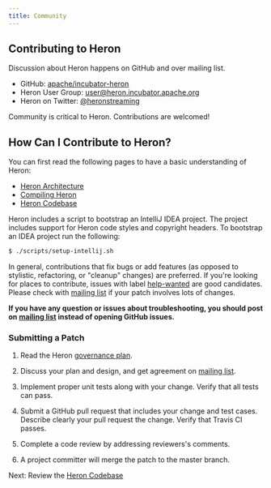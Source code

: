 ```yaml
---
title: Community
---
```



## Contributing to Heron

Discussion about Heron happens on GitHub and over mailing list.

* GitHub: [apache/incubator-heron](https://github.com/apache/incubator-heron)
* Heron User Group: [user@heron.incubator.apache.org](https://mail-archives.apache.org/mod_mbox/heron-user/)
* Heron on Twitter: [@heronstreaming](https://twitter.com/heronstreaming)

Community is critical to Heron. Contributions are welcomed!


## How Can I Contribute to Heron?

You can first read the following pages to have a basic understanding
of Heron:

* [Heron Architecture](../concepts/architecture/)
* [Compiling Heron](../developers/compiling/compiling/)
* [Heron Codebase](./codebase/)

Heron includes a script to bootstrap an IntelliJ IDEA project. The project includes support for Heron
code styles and copyright headers. To bootstrap an IDEA project run the following:

```bash
$ ./scripts/setup-intellij.sh
```

In general, contributions that fix bugs or add features (as opposed to stylistic, refactoring, or
"cleanup" changes) are preferred. If you're looking for places to contribute, issues with label
[help-wanted](https://github.com/apache/incubator-heron/issues?q=is%3Aopen+is%3Aissue+label%3Ahelp-wanted)
are good candidates. Please check with [mailing list](https://mail-archives.apache.org/mod_mbox/heron-dev/)
if your patch involves lots of changes.

**If you have any question or issues about troubleshooting,
you should post on [mailing list](https://mail-archives.apache.org/mod_mbox/heron-user/) instead
of opening GitHub issues.**

### Submitting a Patch
1. Read the Heron [governance plan](./governance).

2. Discuss your plan and design, and get agreement on
[mailing list](https://mail-archives.apache.org/mod_mbox/heron-dev/).

3. Implement proper unit tests along with your change. Verify that all tests can pass.

4. Submit a GitHub pull request that includes your change and test cases.
Describe clearly your pull request the change. Verify that Travis CI passes.

5. Complete a code review by addressing reviewers's comments.

6. A project committer will merge the patch to the master branch.

<!--
TODO - post commit process
TODO: links to sourcecode and dev and user groups
-->


Next: Review the [Heron Codebase](./codebase)
